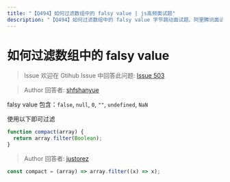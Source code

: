 ```yaml
---
title: "【Q494】如何过滤数组中的 falsy value | js高频面试题"
description: "【Q494】如何过滤数组中的 falsy value 字节跳动面试题、阿里腾讯面试题、美团小米面试题。"
---
```


# 如何过滤数组中的 falsy value

> Issue
> 欢迎在 Gtihub Issue 中回答此问题: [Issue 503](https://github.com/shfshanyue/Daily-Question/issues/503)

> Author
> 回答者: [shfshanyue](https://github.com/shfshanyue)

falsy value 包含：`false`, `null`, `0`, `""`, `undefined`, `NaN `

使用以下即可过滤

```js
function compact(array) {
  return array.filter(Boolean);
}
```

> Author
> 回答者: [justorez](https://github.com/justorez)

```js
const compact = (array) => array.filter((x) => x);
```
